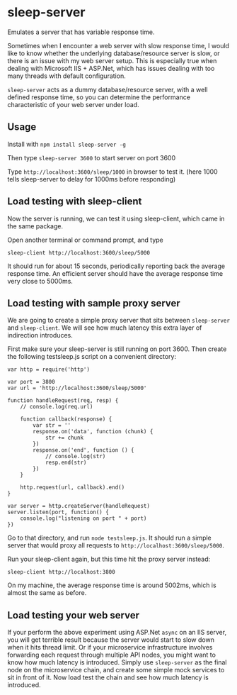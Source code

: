 # sleep-server
Emulates a server that has variable response time.

Sometimes when I encounter a web server with slow response time, I would like to know whether the underlying database/resource server is slow, or there is an issue with my web server setup. This is especially true when dealing with Microsoft IIS + ASP.Net, which has issues dealing with too many threads with default configuration.

`sleep-server` acts as a dummy database/resource server, with a well defined response time, so you can determine the performance characteristic of your web server under load.


## Usage

Install with `npm install sleep-server -g`

Then type `sleep-server 3600` to start server on port 3600

Type `http://localhost:3600/sleep/1000` in browser to test it. (here 1000 tells sleep-server to delay for 1000ms before responding)


## Load testing with sleep-client

Now the server is running, we can test it using sleep-client, which came in the same package.

Open another terminal or command prompt, and type

`sleep-client http://localhost:3600/sleep/5000`

It should run for about 15 seconds, periodically reporting back the average response time. An efficient server should have the average response time very close to 5000ms.


## Load testing with sample proxy server

We are going to create a simple proxy server that sits between `sleep-server` and `sleep-client`. We will see how much latency this extra layer of indirection introduces.

First make sure your sleep-server is still running on port 3600. Then create the following testsleep.js script on a convenient directory:

    var http = require('http')

    var port = 3800
    var url = 'http://localhost:3600/sleep/5000'

    function handleRequest(req, resp) {
        // console.log(req.url)

        function callback(response) {
            var str = ''
            response.on('data', function (chunk) {
                str += chunk
            })
            response.on('end', function () {
                // console.log(str)
                resp.end(str)
            })
        }
    
        http.request(url, callback).end()
    }

    var server = http.createServer(handleRequest)
    server.listen(port, function() {
        console.log("listening on port " + port)
    })

Go to that directory, and run `node testsleep.js`. It should run a simple server that would proxy all requests to `http://localhost:3600/sleep/5000`.

Run your sleep-client again, but this time hit the proxy server instead:

`sleep-client http://localhost:3800`

On my machine, the average response time is around 5002ms, which is almost the same as before.


## Load testing your web server

If your perform the above experiment using ASP.Net `async` on an IIS server, you will get terrible result because the server would start to slow down when it hits thread limit. Or if your microservice infrastructure involves forwarding each request through multiple API nodes, you might want to know how much latency is introduced. Simply use `sleep-server` as the final node on the microservice chain, and create some simple mock services to sit in front of it. Now load test the chain and see how much latency is introduced.

